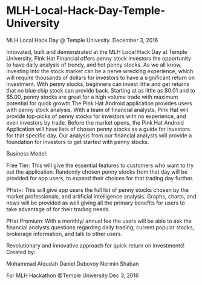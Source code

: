 # MLH-Local-Hack-Day-Temple-University
MLH Local Hack Day @ Temple Univesity. December 3, 2016

Innovated, built and demonstrated at the MLH Local Hack Day at Temple University, Pink Hat Financial offers penny stock investors the opportunity to have daily analysis of trendy, and hot penny stocks. As we all know, investing into the stock market can be a nerve wrecking experience, which will require thousands of dollars for investors to have a significant return on investment. With penny stocks, beginners can invest little and get returns that no blue chip stock can provide back. Starting at as little as $0.01 and to $5.00, penny stocks are great for a high volume trade with maximum potential for quick growth.The Pink Hat Android application provides users with penny stock analysis. With a team of financial analysts, Pink Hat will provide top-picks of penny stocks for investors with no experience, and even investors by trade. Before the market opens, the Pink Hat Android Application will have lists of chosen penny stocks as a guide for investors for that specific day. Our analysis from our financial analysts will provide a foundation for investors to get started with penny stocks.

Business Model:

Free Tier: This will give the essential features to customers who want to try out the application. Randomly chosen penny stocks from that day will be provided for app users, to expand their choices for that trading day further.

PHat+: This will give app users the full list of penny stocks chosen by the market professionals, and artificial intelligence analysis. Graphs, charts, and news will be provided as well giving all the primary benefits for users to take advantage of for their trading needs.

PHat Premium: With a monthly/ annual fee the users will be able to ask the financial analysts questions regarding daily trading, current popular stocks, brokerage information, and talk to other users.

Revolutionary and innovative approach for quick return on investments! Created by:

Mohammad Alqudah Daniel Dubovoy Nermin Shaban

For MLH Hackathon @Temple University Dec 3, 2016
